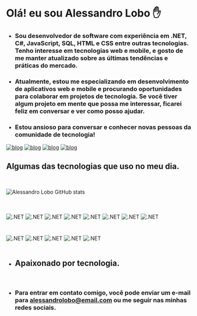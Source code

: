 # Olá! eu sou Alessandro Lobo ✋

- ### Sou desenvolvedor de software com experiência em .NET, C#, JavaScript, SQL, HTML e CSS entre outras tecnologias. Tenho interesse em tecnologias web e mobile, e gosto de me manter atualizado sobre as últimas tendências e práticas do mercado.

- ### Atualmente, estou me especializando em desenvolvimento de aplicativos web e mobile e procurando oportunidades para colaborar em projetos de tecnologia. Se você tiver algum projeto em mente que possa me interessar, ficarei feliz em conversar e ver como posso ajudar.

- ### Estou ansioso para conversar e conhecer novas pessoas da comunidade de tecnologia!

[![blog](https://img.shields.io/badge/LinkedIn-0077B5?style=for-the-badge&logo=linkedin&logoColor=white)](https://www.linkedin.com/in/alessandrolobodev/)
[![blog](https://img.shields.io/badge/WhatsApp-25D366?style=for-the-badge&logo=whatsapp&logoColor=white)](https://wa.me/5516991844434)
[![blog](https://img.shields.io/badge/Instagram-E4405F?style=for-the-badge&logo=instagram&logoColor=white)](https://www.instagram.com/alessandro.dev/)
[![blog](https://img.shields.io/badge/Twitter-1DA1F2?style=for-the-badge&logo=twitter&logoColor=white)](https://twitter.com/Alessandro_lobo)

## Algumas das tecnologias que uso no meu dia.

<BR/>

![Alessandro Lobo GitHub stats](https://github-readme-stats.vercel.app/api?username=AlessandroLobo&show_icons=true&theme=dracula)

<BR/>

<div style="display: inline_block"><br/>

<img align="center" alt=".NET" src="https://img.shields.io/badge/.NET-5C2D91?style=for-the-badge&logo=.net&logoColor=white">
<img align="center" alt=".NET" src="https://img.shields.io/badge/C%23-239120?style=for-the-badge&logo=c-sharp&logoColor=white">
<img align="center" alt=".NET" src="https://img.shields.io/badge/JavaScript-F7DF1E?style=for-the-badge&logo=javascript&logoColor=black">
<img align="center" alt=".NET" src="https://img.shields.io/badge/TypeScript-007ACC?style=for-the-badge&logo=typescript&logoColor=white">
<img align="center" alt=".NET" src="https://img.shields.io/badge/HTML5-E34F26?style=for-the-badge&logo=html5&logoColor=white">
<img align="center" alt=".NET" src="https://img.shields.io/badge/CSS3-1572B6?style=for-the-badge&logo=css3&logoColor=white">
<img align="center" alt=".NET" src="https://img.shields.io/badge/React-20232A?style=for-the-badge&logo=react&logoColor=61DAFB">
<img align="center" alt=".NET" src="https://img.shields.io/badge/React_Native-20232A?style=for-the-badge&logo=react&logoColor=61DAFB">

# 

<img align="center" alt=".NET" src="https://img.shields.io/badge/Node.js-43853D?style=for-the-badge&logo=node.js&logoColor=white">
<img align="center" alt=".NET" src="https://img.shields.io/badge/Bootstrap-563D7C?style=for-the-badge&logo=bootstrap&logoColor=white">
<img align="center" alt=".NET" src="https://img.shields.io/badge/Tailwind_CSS-38B2AC?style=for-the-badge&logo=tailwind-css&logoColor=white">
<img align="center" alt=".NET" src="https://img.shields.io/badge/MySQL-00000F?style=for-the-badge&logo=mysql&logoColor=white">
<img align="center" alt=".NET" src="https://img.shields.io/badge/Microsoft_SQL_Server-CC2927?style=for-the-badge&logo=microsoft-sql-server&logoColor=white">

</div>

<br/>

- ## Apaixonado por tecnologia.

<br/>

- ### Para entrar em contato comigo, você pode enviar um e-mail para alessandrolobo@email.com ou me seguir nas minhas redes sociais.
